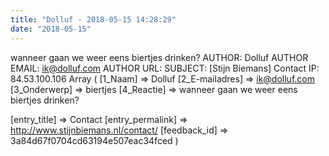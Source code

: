 ```yaml
---
title: "Dolluf - 2018-05-15 14:28:29"
date: "2018-05-15"
---
```


wanneer gaan we weer eens biertjes drinken? AUTHOR: Dolluf AUTHOR EMAIL: ik@dolluf.com AUTHOR URL: SUBJECT: \[Stijn Biemans\] Contact IP: 84.53.100.106 Array ( \[1\_Naam\] => Dolluf \[2\_E-mailadres\] => ik@dolluf.com \[3\_Onderwerp\] => biertjes \[4\_Reactie\] => wanneer gaan we weer eens biertjes drinken?

\[entry\_title\] => Contact \[entry\_permalink\] => http://www.stijnbiemans.nl/contact/ \[feedback\_id\] => 3a84d67f0704cd63194e507eac34fced )
